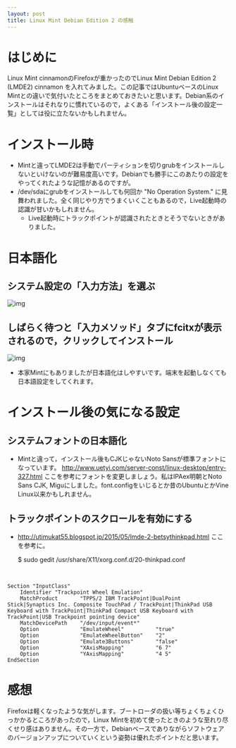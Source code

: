 ```yaml
---
layout: post
title: Linux Mint Debian Edition 2 の感触
---
```


# はじめに

Linux Mint cinnamonのFirefoxが重かったのでLinux Mint Debian Edition 2 (LMDE2) cinnamon を入れてみました。この記事ではUbuntuベースのLinux Mintとの違いで気付いたところをまとめておきたいと思います。Debian系のインストールはそれなりに慣れているので，よくある「インストール後の設定一覧」としては役に立たないかもしれません。

# インストール時

-   Mintと違ってLMDE2は手動でパーティションを切りgrubをインストールしないといけないのが難易度高いです。Debianでも勝手にこのあたりの設定をやってくれたような記憶があるのですが。
-   /dev/sdaにgrubをインストールしても何回か "No Operation System." に見舞われました。全く同じやり方でうまくいくこともあるので，Live起動時の認識が甘いかもしれません。
    -   Live起動時にトラックポイントが認識されたときとそうでないときがありました。

# 日本語化

## システム設定の「入力方法」を選ぶ

![img](01.png)

## しばらく待つと「入力メソッド」タブにfcitxが表示されるので，クリックしてインストール

![img](02.png)


-   本家Mintにもありましたが日本語化はしやすいです。端末を起動しなくても日本語設定をしてくれます。

# インストール後の気になる設定

## システムフォントの日本語化

-   Mintと違って，インストール後もCJKじゃないNoto Sansが標準フォントになっています。 [<http://www.uetyi.com/server-const/linux-desktop/entry-327.html>](http://www.uetyi.com/server-const/linux-desktop/entry-327.html) ここを参考にフォントを変更しましょう。私はIPAex明朝とNoto Sans CJK, Miguにしました。font.configをいじるとか昔のUbuntuとかVine Linux以来かもしれません。

## トラックポイントのスクロールを有効にする

-   [<http://utimukat55.blogspot.jp/2015/05/lmde-2-betsythinkpad.html>](http://utimukat55.blogspot.jp/2015/05/lmde-2-betsythinkpad.html) ここを参考に。

    $ sudo gedit /usr/share/X11/xorg.conf.d/20-thinkpad.conf

<br>

    Section "InputClass"
        Identifier "Trackpoint Wheel Emulation"
        MatchProduct       "TPPS/2 IBM TrackPoint|DualPoint Stick|Synaptics Inc. Composite TouchPad / TrackPoint|ThinkPad USB Keyboard with TrackPoint|ThinkPad Compact USB Keyboard with TrackPoint|USB Trackpoint pointing device"
        MatchDevicePath    "/dev/input/event*"
        Option             "EmulateWheel"          "true"
        Option             "EmulateWheelButton"    "2"
        Option             "Emulate3Buttons"       "false"
        Option             "XAxisMapping"          "6 7"
        Option             "YAxisMapping"          "4 5"
    EndSection

# 感想

Firefoxは軽くなったような気がします。ブートローダの扱い等ちょくちょくひっかかるところがあったので，Linux Mintを初めて使ったときのような至れり尽くせり感はありません。その一方で，Debianベースでありながらソフトウェアのバージョンアップについていくという姿勢は優れたポイントだと思います。